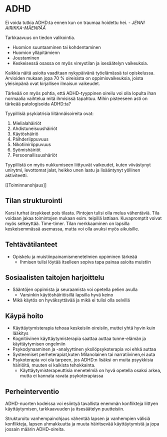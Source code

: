 # ADHD

Ei voida tutkia ADHD:ta ennen kun on traumaa hoidettu hei. - _JENNI AIRIKKA-MÄENPÄÄ_

Tarkkaavuus on tiedon valikointia.
  - Huomion suuntaaminen tai kohdentaminen
  - Huomion ylläpitämienn
  - Joustaminen
  - Keskeisessä osassa on myös vireystilan ja isesäätelyn vaikeuksia.

Kaikkia näitä asioita vaaditaan nykypäivänä työelämässä tai opiskelussa.
Arvioiden mukaan jopa 70 % oireisista on oppimisvaikeuksia, joista yleisinpänä ovat kirjallisen ilmaisun vaikeudet.

Tärkeää on myös pohtia, että ADHD-tyyppinen oireilu voi olla lopulta ihan normaalia vaihtelua mitä ihmisissä tapahtuu. Mihin pisteeseen asti on tärkeää patologisoida ADHD:ta?

Tyypillisiä psykiatrisia liitännäisoireita ovat:
1. Mielialahäiriöt
2. Ahdistuneisuushäiriöt
3. Käytöshäiriö
4. Päihderiippuvuus
5. Nikotiiniriippuvuus
6. Syömishäiriöt
7. Persoonallisuushäriöt

Tyypillistä on myös nukkumiseen liittyuvät vaikeudet, kuten viivästynyt unirytmi, levottomat jalat, heikko unen laatu ja lisääntynyt yöllinen aktiviteetti.

[[Toiminnanohjaus]]

## Tilan strukturointi

Karsi turhat ärsykkeet pois tilasta.
Pintojen tulisi olla melua vähentäviä.
Tila voidaan jakaa toimintojen mukaan esim. teipillä lattiaan. Kuvapromptit voivat myös selkeyttää. Time-timer.
Tilan merkkaaminen on lapsilla keskeisemmässä asemassa, mutta voi olla  avuksi myös aikuisille.

## Tehtävätilanteet
- Opiskelu ja muistiinpainamismenetelmien oppiminen tärkeää
  - Ihmisen tulisi löytää itselleen sopiva tapa painaa asioita muistiin

## Sosiaalisten taitojen harjoittelu
- Sääntöjen oppimista ja seuraamista voi opetella pelien avulla
  - Varsinkin käytöshäiriöisillä lapsilla hyvä keino
- Mikä käytös on hyväksyttävää ja mikä ei tulisi olla selvillä

## Käypä hoito
- Käyttäytymisterapia tehoaa keskeisiin oireisiin, muttei yhtä hyvin kuin lääkitys
- Kognitiivinen käyttäytymisterapia saattaa auttaa tunne-elämän ja käyttäytymisen ongelmiin
- Psykodynaaminen ja -analyyttinen yksilöpsykoterapia voi ehkä auttaa
- Systeemiset perheterapiat,kuten Milanolainen tai narratiivinen,ei auta
- Psykoterapia voi ola tarpeen, jos ADHD:n lisäksi on muita psyykkisia häiriöitä, muuten ei kaikista tehokkainta.
  - Käyttäytymisterapeuttisia menetelmiä on hyvä opetella osaksi arkea, mutta ei kannata ravata psykoterapiassa

## Perheinterventio
ADHD-nuorten kodeissa voi esiintyä tavallista enemmän konflikteja liittyen käyttäytymisen, tarkkaavuuden ja itsesäätelyn puutteisiin.

Strukturoitu vanhempainohjaus vähentää lapsen ja vanhempien välisiä konflikteja, lapsen uhmakkuutta ja muuta häiritsevää käyttäytymistä ja jopa jossain määrin ADHD-oireita.
